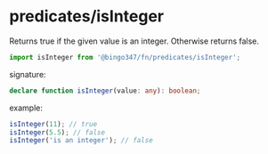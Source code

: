 # predicates/isInteger

Returns true if the given value is an integer. Otherwise returns false.

```javascript
import isInteger from '@bingo347/fn/predicates/isInteger';
```

signature:

```typescript
declare function isInteger(value: any): boolean;
```

example:

```javascript
isInteger(11); // true
isInteger(5.5); // false
isInteger('is an integer'); // false
```